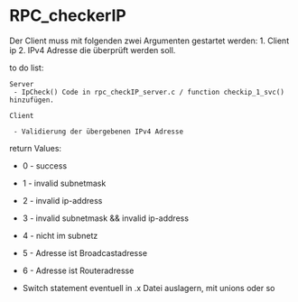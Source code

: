 # RPC_checkerIP

Der Client muss mit folgenden zwei Argumenten gestartet werden:
	1. Client ip
	2. IPv4 Adresse die überprüft werden soll.

to do list:

	Server
	 - IpCheck() Code in rpc_checkIP_server.c / function checkip_1_svc() hinzufügen.

	Client

	 - Validierung der übergebenen IPv4 Adresse

return Values:

- 0 - success
- 1 - invalid subnetmask
- 2 - invalid ip-address
- 3 - invalid subnetmask && invalid ip-address
- 4 - nicht im subnetz
- 5 - Adresse ist Broadcastadresse
- 6 - Adresse ist Routeradresse

- Switch statement eventuell in .x Datei auslagern, mit unions oder so
